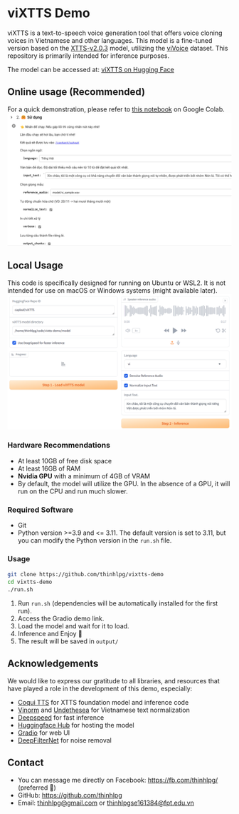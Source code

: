 # viXTTS Demo

viXTTS is a text-to-speech voice generation tool that offers voice cloning voices in Vietnamese and other languages. This model is a fine-tuned version based on the [XTTS-v2.0.3](https://huggingface.co/coqui/XTTS-v2) model, utilizing the [viVoice](https://huggingface.co/datasets/capleaf/viVoice) dataset. This repository is primarily intended for inference purposes.

The model can be accessed at: [viXTTS on Hugging Face](https://huggingface.co/capleaf/viXTTS)

## Online usage (Recommended)

For a quick demonstration, please refer to [this notebook](./viXTTS_Demo.ipynb) on Google Colab.
![viXTTS Colab Demo](assets/vixtts_colab.png)
## Local Usage

This code is specifically designed for running on Ubuntu or WSL2. It is not intended for use on macOS or Windows systems (might available later).
![viXTTS Gradio Demo](assets/vixtts_gradio_ui.png)
### Hardware Recommendations

- At least 10GB of free disk space
- At least 16GB of RAM
- **Nvidia GPU** with a minimum of 4GB of VRAM
- By default, the model will utilize the GPU. In the absence of a GPU, it will run on the CPU and run much slower.

### Required Software

- Git
- Python version >=3.9 and <= 3.11. The default version is set to 3.11, but you can modify the Python version in the `run.sh` file.

### Usage

```bash
git clone https://github.com/thinhlpg/vixtts-demo
cd vixtts-demo
./run.sh
```
1. Run `run.sh` (dependencies will be automatically installed for the first run).
2. Access the Gradio demo link.
3. Load the model and wait for it to load.
4. Inference and Enjoy 🤗
5. The result will be saved in `output/`

## Acknowledgements

We would like to express our gratitude to all libraries, and resources that have played a role in the development of this demo, especially:

- [Coqui TTS](https://github.com/coqui-ai/TTS) for XTTS foundation model and inference code
- [Vinorm](https://github.com/v-nhandt21/Vinorm) and [Undethesea](https://github.com/undertheseanlp/underthesea) for Vietnamese text normalization
- [Deepspeed](https://github.com/microsoft/DeepSpeed) for fast inference
- [Huggingface Hub](https://huggingface.co/) for hosting the model
- [Gradio](https://www.gradio.app/) for web UI
- [DeepFilterNet](https://github.com/Rikorose/DeepFilterNet) for noise removal

## Contact

- You can message me directly on Facebook: <https://fb.com/thinhlpg/> (preferred 🤗)
- GitHub: <https://github.com/thinhlpg>
- Email: <thinhlpg@gmail.com> or <thinhlpgse161384@fpt.edu.vn>
